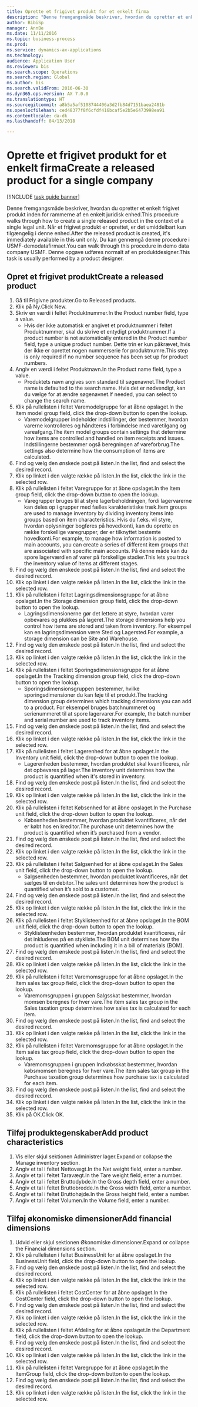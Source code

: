 ```yaml
--- 
title: Oprette et frigivet produkt for et enkelt firma
description: "Denne fremgangsmåde beskriver, hvordan du opretter et enkelt frigivet produkt inden for rammerne af en enkelt juridisk enhed."
author: BibiSp
manager: AnnBe
ms.date: 11/11/2016
ms.topic: business-process
ms.prod: 
ms.service: dynamics-ax-applications
ms.technology: 
audience: Application User
ms.reviewer: bis
ms.search.scope: Operations
ms.search.region: Global
ms.author: bis
ms.search.validFrom: 2016-06-30
ms.dyn365.ops.version: AX 7.0.0
ms.translationtype: HT
ms.sourcegitcommit: a8b5a5af5108744406a3d2fb84d7151baea2481b
ms.openlocfilehash: ced48377f8f6cfdf416bcaf5e2b5e6473998ea91
ms.contentlocale: da-dk
ms.lasthandoff: 04/13/2018

---
```

# <a name="create-a-released-product-for-a-single-company"></a><span data-ttu-id="5b629-103">Oprette et frigivet produkt for et enkelt firma</span><span class="sxs-lookup"><span data-stu-id="5b629-103">Create a released product for a single company</span></span>

[!INCLUDE [task guide banner](../../includes/task-guide-banner.md)]

<span data-ttu-id="5b629-104">Denne fremgangsmåde beskriver, hvordan du opretter et enkelt frigivet produkt inden for rammerne af en enkelt juridisk enhed.</span><span class="sxs-lookup"><span data-stu-id="5b629-104">This procedure walks through how to create a single released product in the context of a single legal unit.</span></span> <span data-ttu-id="5b629-105">Når et frigivet produkt er oprettet, er det umiddelbart kun tilgængelig i denne enhed.</span><span class="sxs-lookup"><span data-stu-id="5b629-105">After the released product is created,  it's immediately available in this unit only.</span></span> <span data-ttu-id="5b629-106">Du kan gennemgå denne procedure i USMF-demodatafirmaet.</span><span class="sxs-lookup"><span data-stu-id="5b629-106">You can walk through this procedure in demo data company USMF.</span></span> <span data-ttu-id="5b629-107">Denne opgave udføres normalt af en produktdesigner.</span><span class="sxs-lookup"><span data-stu-id="5b629-107">This task is usually performed by a product designer.</span></span>


## <a name="create-a-released-product"></a><span data-ttu-id="5b629-108">Opret et frigivet produkt</span><span class="sxs-lookup"><span data-stu-id="5b629-108">Create a released product</span></span>
1. <span data-ttu-id="5b629-109">Gå til Frigivne produkter.</span><span class="sxs-lookup"><span data-stu-id="5b629-109">Go to Released products.</span></span>
2. <span data-ttu-id="5b629-110">Klik på Ny.</span><span class="sxs-lookup"><span data-stu-id="5b629-110">Click New.</span></span>
3. <span data-ttu-id="5b629-111">Skriv en værdi i feltet Produktnummer.</span><span class="sxs-lookup"><span data-stu-id="5b629-111">In the Product number field, type a value.</span></span>
    * <span data-ttu-id="5b629-112">Hvis der ikke automatisk er angivet et produktnummer i feltet Produktnummer, skal du skrive et entydigt produktnummer.</span><span class="sxs-lookup"><span data-stu-id="5b629-112">If a product number is not automatically entered in the Product number field, type a unique product number.</span></span> <span data-ttu-id="5b629-113">Dette trin er kun påkrævet, hvis der ikke er oprettet nogen nummerserie for produktnumre.</span><span class="sxs-lookup"><span data-stu-id="5b629-113">This step is only  required if no number sequence has been set up for product numbers.</span></span>  
4. <span data-ttu-id="5b629-114">Angiv en værdi i feltet Produktnavn.</span><span class="sxs-lookup"><span data-stu-id="5b629-114">In the Product name field, type a value.</span></span>
    * <span data-ttu-id="5b629-115">Produktets navn angives som standard til søgenavnet.</span><span class="sxs-lookup"><span data-stu-id="5b629-115">The Product name is defaulted to the search name.</span></span> <span data-ttu-id="5b629-116">Hvis det er nødvendigt, kan du vælge for at ændre søgenavnet.</span><span class="sxs-lookup"><span data-stu-id="5b629-116">If needed, you can select to change the search name.</span></span>  
5. <span data-ttu-id="5b629-117">Klik på rullelisten i feltet Varemodelgruppe for at åbne opslaget.</span><span class="sxs-lookup"><span data-stu-id="5b629-117">In the Item model group field, click the drop-down button to open the lookup.</span></span>
    * <span data-ttu-id="5b629-118">Varemodelgrupper indeholder indstillinger, der bestemmer, hvordan varerne kontrolleres og håndteres i forbindelse med varetilgang og vareafgang.</span><span class="sxs-lookup"><span data-stu-id="5b629-118">The item model groups contain settings that determine how items are controlled and handled on item receipts and issues.</span></span> <span data-ttu-id="5b629-119">Indstillingerne bestemmer også beregningen af vareforbrug.</span><span class="sxs-lookup"><span data-stu-id="5b629-119">The settings also determine how the consumption of items are calculated.</span></span>  
6. <span data-ttu-id="5b629-120">Find og vælg den ønskede post på listen.</span><span class="sxs-lookup"><span data-stu-id="5b629-120">In the list, find and select the desired record.</span></span>
7. <span data-ttu-id="5b629-121">Klik op linket i den valgte række på listen.</span><span class="sxs-lookup"><span data-stu-id="5b629-121">In the list, click the link in the selected row.</span></span>
8. <span data-ttu-id="5b629-122">Klik på rullelisten i feltet Varegruppe for at åbne opslaget.</span><span class="sxs-lookup"><span data-stu-id="5b629-122">In the Item group field, click the drop-down button to open the lookup.</span></span>
    * <span data-ttu-id="5b629-123">Varegrupper bruges til at styre lagerbeholdningen, fordi lagervarerne kan deles op i grupper med fælles karakteristiske træk.</span><span class="sxs-lookup"><span data-stu-id="5b629-123">Item groups are used to manage inventory by dividing inventory items into groups based on item characteristics.</span></span> <span data-ttu-id="5b629-124">Hvis du f.eks. vil styre, hvordan oplysninger bogføres på hovedkonti, kan du oprette en række forskellige varegrupper, der er tilknyttet bestemte hovedkonti.</span><span class="sxs-lookup"><span data-stu-id="5b629-124">For example, to manage how information is posted to main accounts, you can create a series of different item groups that are associated with specific main accounts.</span></span> <span data-ttu-id="5b629-125">På denne måde kan du spore lagerværdien af varer på forskellige stadier.</span><span class="sxs-lookup"><span data-stu-id="5b629-125">This lets you track the inventory value of items at different stages.</span></span>  
9. <span data-ttu-id="5b629-126">Find og vælg den ønskede post på listen.</span><span class="sxs-lookup"><span data-stu-id="5b629-126">In the list, find and select the desired record.</span></span>
10. <span data-ttu-id="5b629-127">Klik op linket i den valgte række på listen.</span><span class="sxs-lookup"><span data-stu-id="5b629-127">In the list, click the link in the selected row.</span></span>
11. <span data-ttu-id="5b629-128">Klik på rullelisten i feltet Lagringsdimensionsgruppe for at åbne opslaget.</span><span class="sxs-lookup"><span data-stu-id="5b629-128">In the Storage dimension group field, click the drop-down button to open the lookup.</span></span>
    * <span data-ttu-id="5b629-129">Lagringsdimensionerne gør det lettere at styre, hvordan varer opbevares og plukkes på lageret.</span><span class="sxs-lookup"><span data-stu-id="5b629-129">The storage dimensions help you control how items are stored and taken from inventory.</span></span> <span data-ttu-id="5b629-130">For eksempel kan en lagringsdimension være Sted og Lagersted.</span><span class="sxs-lookup"><span data-stu-id="5b629-130">For example, a storage dimension can be Site and Warehouse.</span></span>  
12. <span data-ttu-id="5b629-131">Find og vælg den ønskede post på listen.</span><span class="sxs-lookup"><span data-stu-id="5b629-131">In the list, find and select the desired record.</span></span>
13. <span data-ttu-id="5b629-132">Klik op linket i den valgte række på listen.</span><span class="sxs-lookup"><span data-stu-id="5b629-132">In the list, click the link in the selected row.</span></span>
14. <span data-ttu-id="5b629-133">Klik på rullelisten i feltet Sporingsdimensionsgruppe for at åbne opslaget.</span><span class="sxs-lookup"><span data-stu-id="5b629-133">In the Tracking dimension group field, click the drop-down button to open the lookup.</span></span>
    * <span data-ttu-id="5b629-134">Sporingsdimensionsgruppen bestemmer, hvilke sporingsdimensioner du kan føje til et produkt.</span><span class="sxs-lookup"><span data-stu-id="5b629-134">The tracking dimension group determines which tracking dimensions you can add to a product.</span></span> <span data-ttu-id="5b629-135">For eksempel bruges batchnummeret og serienummeret til at spore lagervarer.</span><span class="sxs-lookup"><span data-stu-id="5b629-135">For example, the batch number and serial number are used to track inventory items.</span></span>  
15. <span data-ttu-id="5b629-136">Find og vælg den ønskede post på listen.</span><span class="sxs-lookup"><span data-stu-id="5b629-136">In the list, find and select the desired record.</span></span>
16. <span data-ttu-id="5b629-137">Klik op linket i den valgte række på listen.</span><span class="sxs-lookup"><span data-stu-id="5b629-137">In the list, click the link in the selected row.</span></span>
17. <span data-ttu-id="5b629-138">Klik på rullelisten i feltet Lagerenhed for at åbne opslaget.</span><span class="sxs-lookup"><span data-stu-id="5b629-138">In the Inventory unit field, click the drop-down button to open the lookup.</span></span>
    * <span data-ttu-id="5b629-139">Lagerenheden bestemmer, hvordan produktet skal kvantificeres, når det opbevares på lager.</span><span class="sxs-lookup"><span data-stu-id="5b629-139">The inventory unit determines how the product is quantified when it's stored in inventory.</span></span>  
18. <span data-ttu-id="5b629-140">Find og vælg den ønskede post på listen.</span><span class="sxs-lookup"><span data-stu-id="5b629-140">In the list, find and select the desired record.</span></span>
19. <span data-ttu-id="5b629-141">Klik op linket i den valgte række på listen.</span><span class="sxs-lookup"><span data-stu-id="5b629-141">In the list, click the link in the selected row.</span></span>
20. <span data-ttu-id="5b629-142">Klik på rullelisten i feltet Købsenhed for at åbne opslaget.</span><span class="sxs-lookup"><span data-stu-id="5b629-142">In the Purchase unit field, click the drop-down button to open the lookup.</span></span>
    * <span data-ttu-id="5b629-143">Købsenheden bestemmer, hvordan produktet kvantificeres, når det er købt hos en kreditor.</span><span class="sxs-lookup"><span data-stu-id="5b629-143">The purchase unit determines how the product is quantified when it’s purchased from a vendor.</span></span>  
21. <span data-ttu-id="5b629-144">Find og vælg den ønskede post på listen.</span><span class="sxs-lookup"><span data-stu-id="5b629-144">In the list, find and select the desired record.</span></span>
22. <span data-ttu-id="5b629-145">Klik op linket i den valgte række på listen.</span><span class="sxs-lookup"><span data-stu-id="5b629-145">In the list, click the link in the selected row.</span></span>
23. <span data-ttu-id="5b629-146">Klik på rullelisten i feltet Salgsenhed for at åbne opslaget.</span><span class="sxs-lookup"><span data-stu-id="5b629-146">In the Sales unit field, click the drop-down button to open the lookup.</span></span>
    * <span data-ttu-id="5b629-147">Salgsenheden bestemmer, hvordan produktet kvantificeres, når det sælges til en debitor.</span><span class="sxs-lookup"><span data-stu-id="5b629-147">The sales unit determines how the product is quantified when it’s sold to a customer.</span></span>  
24. <span data-ttu-id="5b629-148">Find og vælg den ønskede post på listen.</span><span class="sxs-lookup"><span data-stu-id="5b629-148">In the list, find and select the desired record.</span></span>
25. <span data-ttu-id="5b629-149">Klik op linket i den valgte række på listen.</span><span class="sxs-lookup"><span data-stu-id="5b629-149">In the list, click the link in the selected row.</span></span>
26. <span data-ttu-id="5b629-150">Klik på rullelisten i feltet Styklisteenhed for at åbne opslaget.</span><span class="sxs-lookup"><span data-stu-id="5b629-150">In the BOM unit field, click the drop-down button to open the lookup.</span></span>
    * <span data-ttu-id="5b629-151">Styklisteenheden bestemmer, hvordan produktet kvantificeres, når det inkluderes på en stykliste.</span><span class="sxs-lookup"><span data-stu-id="5b629-151">The BOM unit determines how the product is quantified when including it in a bill of materials (BOM).</span></span>  
27. <span data-ttu-id="5b629-152">Find og vælg den ønskede post på listen.</span><span class="sxs-lookup"><span data-stu-id="5b629-152">In the list, find and select the desired record.</span></span>
28. <span data-ttu-id="5b629-153">Klik op linket i den valgte række på listen.</span><span class="sxs-lookup"><span data-stu-id="5b629-153">In the list, click the link in the selected row.</span></span>
29. <span data-ttu-id="5b629-154">Klik på rullelisten i feltet Varemomsgruppe for at åbne opslaget.</span><span class="sxs-lookup"><span data-stu-id="5b629-154">In the Item sales tax group field, click the drop-down button to open the lookup.</span></span>
    * <span data-ttu-id="5b629-155">Varemomsgruppen i gruppen Salgsskat bestemmer, hvordan momsen beregnes for hver vare.</span><span class="sxs-lookup"><span data-stu-id="5b629-155">The item sales tax group in the Sales taxation group determines how sales tax is calculated for each item.</span></span>  
30. <span data-ttu-id="5b629-156">Find og vælg den ønskede post på listen.</span><span class="sxs-lookup"><span data-stu-id="5b629-156">In the list, find and select the desired record.</span></span>
31. <span data-ttu-id="5b629-157">Klik op linket i den valgte række på listen.</span><span class="sxs-lookup"><span data-stu-id="5b629-157">In the list, click the link in the selected row.</span></span>
32. <span data-ttu-id="5b629-158">Klik på rullelisten i feltet Varemomsgruppe for at åbne opslaget.</span><span class="sxs-lookup"><span data-stu-id="5b629-158">In the Item sales tax group field, click the drop-down button to open the lookup.</span></span>
    * <span data-ttu-id="5b629-159">Varemomsgruppen i gruppen Indkøbsskat bestemmer, hvordan købsmomsen beregnes for hver vare.</span><span class="sxs-lookup"><span data-stu-id="5b629-159">The item sales tax group in the Purchase taxation group determines how purchase tax is calculated for each item.</span></span>  
33. <span data-ttu-id="5b629-160">Find og vælg den ønskede post på listen.</span><span class="sxs-lookup"><span data-stu-id="5b629-160">In the list, find and select the desired record.</span></span>
34. <span data-ttu-id="5b629-161">Klik op linket i den valgte række på listen.</span><span class="sxs-lookup"><span data-stu-id="5b629-161">In the list, click the link in the selected row.</span></span>
35. <span data-ttu-id="5b629-162">Klik på OK.</span><span class="sxs-lookup"><span data-stu-id="5b629-162">Click OK.</span></span>

## <a name="add-product-characteristics"></a><span data-ttu-id="5b629-163">Tilføj produktegenskaber</span><span class="sxs-lookup"><span data-stu-id="5b629-163">Add product characteristics</span></span>
1. <span data-ttu-id="5b629-164">Vis eller skjul sektionen Administrer lager.</span><span class="sxs-lookup"><span data-stu-id="5b629-164">Expand or collapse the Manage inventory section.</span></span>
2. <span data-ttu-id="5b629-165">Angiv et tal i feltet Nettovægt.</span><span class="sxs-lookup"><span data-stu-id="5b629-165">In the Net weight field, enter a number.</span></span>
3. <span data-ttu-id="5b629-166">Angiv et tal i feltet Taravægt.</span><span class="sxs-lookup"><span data-stu-id="5b629-166">In the Tare weight field, enter a number.</span></span>
4. <span data-ttu-id="5b629-167">Angiv et tal i feltet Bruttodybde.</span><span class="sxs-lookup"><span data-stu-id="5b629-167">In the Gross depth field, enter a number.</span></span>
5. <span data-ttu-id="5b629-168">Angiv et tal i feltet Bruttobredde.</span><span class="sxs-lookup"><span data-stu-id="5b629-168">In the Gross width field, enter a number.</span></span>
6. <span data-ttu-id="5b629-169">Angiv et tal i feltet Bruttohøjde.</span><span class="sxs-lookup"><span data-stu-id="5b629-169">In the Gross height field, enter a number.</span></span>
7. <span data-ttu-id="5b629-170">Angiv et tal i feltet Volumen.</span><span class="sxs-lookup"><span data-stu-id="5b629-170">In the Volume field, enter a number.</span></span>

## <a name="add-financial-dimensions"></a><span data-ttu-id="5b629-171">Tilføj økonomiske dimensioner</span><span class="sxs-lookup"><span data-stu-id="5b629-171">Add financial dimensions</span></span>
1. <span data-ttu-id="5b629-172">Udvid eller skjul sektionen Økonomiske dimensioner.</span><span class="sxs-lookup"><span data-stu-id="5b629-172">Expand or collapse the Financial dimensions section.</span></span>
2. <span data-ttu-id="5b629-173">Klik på rullelisten i feltet BusinessUnit for at åbne opslaget.</span><span class="sxs-lookup"><span data-stu-id="5b629-173">In the BusinessUnit field, click the drop-down button to open the lookup.</span></span>
3. <span data-ttu-id="5b629-174">Find og vælg den ønskede post på listen.</span><span class="sxs-lookup"><span data-stu-id="5b629-174">In the list, find and select the desired record.</span></span>
4. <span data-ttu-id="5b629-175">Klik op linket i den valgte række på listen.</span><span class="sxs-lookup"><span data-stu-id="5b629-175">In the list, click the link in the selected row.</span></span>
5. <span data-ttu-id="5b629-176">Klik på rullelisten i feltet CostCenter for at åbne opslaget.</span><span class="sxs-lookup"><span data-stu-id="5b629-176">In the CostCenter field, click the drop-down button to open the lookup.</span></span>
6. <span data-ttu-id="5b629-177">Find og vælg den ønskede post på listen.</span><span class="sxs-lookup"><span data-stu-id="5b629-177">In the list, find and select the desired record.</span></span>
7. <span data-ttu-id="5b629-178">Klik op linket i den valgte række på listen.</span><span class="sxs-lookup"><span data-stu-id="5b629-178">In the list, click the link in the selected row.</span></span>
8. <span data-ttu-id="5b629-179">Klik på rullelisten i feltet Afdeling for at åbne opslaget.</span><span class="sxs-lookup"><span data-stu-id="5b629-179">In the Department field, click the drop-down button to open the lookup.</span></span>
9. <span data-ttu-id="5b629-180">Find og vælg den ønskede post på listen.</span><span class="sxs-lookup"><span data-stu-id="5b629-180">In the list, find and select the desired record.</span></span>
10. <span data-ttu-id="5b629-181">Klik op linket i den valgte række på listen.</span><span class="sxs-lookup"><span data-stu-id="5b629-181">In the list, click the link in the selected row.</span></span>
11. <span data-ttu-id="5b629-182">Klik på rullelisten i feltet Varegruppe for at åbne opslaget.</span><span class="sxs-lookup"><span data-stu-id="5b629-182">In the ItemGroup field, click the drop-down button to open the lookup.</span></span>
12. <span data-ttu-id="5b629-183">Find og vælg den ønskede post på listen.</span><span class="sxs-lookup"><span data-stu-id="5b629-183">In the list, find and select the desired record.</span></span>
13. <span data-ttu-id="5b629-184">Klik op linket i den valgte række på listen.</span><span class="sxs-lookup"><span data-stu-id="5b629-184">In the list, click the link in the selected row.</span></span>


